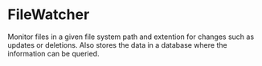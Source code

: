 # FileWatcher
Monitor files in a given file system path and extention for changes such as updates or deletions. Also stores the data in a database where the information can be queried.

